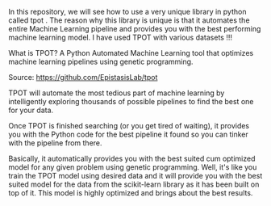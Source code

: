 In this repository, we will see how to use a very unique library in python called tpot . 
The reason why this library is unique is that it automates the entire Machine Learning pipeline and 
provides you with the best performing machine learning model. I have used TPOT with various datasets !!!


What is TPOT?
A Python Automated Machine Learning tool that optimizes machine learning pipelines using genetic programming.

Source: https://github.com/EpistasisLab/tpot

TPOT will automate the most tedious part of machine learning by intelligently exploring thousands of possible pipelines to find the best one for your data.


Once TPOT is finished searching (or you get tired of waiting), it provides you with the Python code for the best pipeline it found so you can tinker with the pipeline from there.


Basically, it automatically provides you with the best suited cum optimized model for any given problem using genetic programming.
Well, it's like you train the TPOT model using desired data and it will provide you with the best suited model for the data from the scikit-learn library as it has been built on top of it. This model is highly optimized and brings about the best results. 





